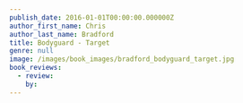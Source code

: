 ```yaml
---
publish_date: 2016-01-01T00:00:00.000000Z
author_first_name: Chris
author_last_name: Bradford
title: Bodyguard - Target
genre: null
image: /images/book_images/bradford_bodyguard_target.jpg
book_reviews:
  - review: 
    by: 
---
```

